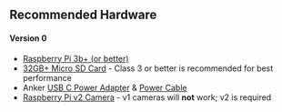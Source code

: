 ## Recommended Hardware

#### Version 0

- [Raspberry Pi 3b+ (or better)](https://smile.amazon.com/NVIDIA-Jetson-Nano-2GB-Developer/dp/B08J157LHH)
- [32GB+ Micro SD Card](https://smile.amazon.com/SanDisk-128GB-Extreme-microSD-Adapter/dp/B07FCMKK5X) - Class 3 or better is recommended for best performance
- Anker [USB C Power Adapter](https://smile.amazon.com/gp/product/B0828WB2VR) & [Power Cable](https://smile.amazon.com/gp/product/B0832M47KX)
- [Raspberry Pi v2 Camera](https://smile.amazon.com/Raspberry-Pi-Camera-Module-Megapixel/dp/B01ER2SKFS) - v1 cameras will **not** work; v2 is required